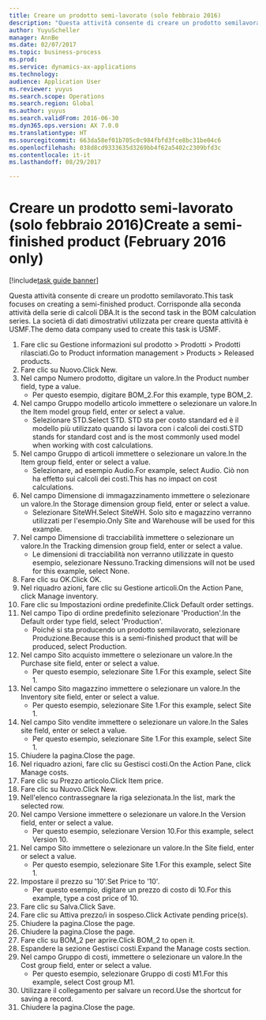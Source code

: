 ```yaml
--- 
title: Creare un prodotto semi-lavorato (solo febbraio 2016)
description: "Questa attività consente di creare un prodotto semilavorato."
author: YuyuScheller
manager: AnnBe
ms.date: 02/07/2017
ms.topic: business-process
ms.prod: 
ms.service: dynamics-ax-applications
ms.technology: 
audience: Application User
ms.reviewer: yuyus
ms.search.scope: Operations
ms.search.region: Global
ms.author: yuyus
ms.search.validFrom: 2016-06-30
ms.dyn365.ops.version: AX 7.0.0
ms.translationtype: HT
ms.sourcegitcommit: 663da58ef01b705c0c984fbfd3fce8bc31be04c6
ms.openlocfilehash: 038d8cd9333635d3269bb4f62a5402c2309bfd3c
ms.contentlocale: it-it
ms.lasthandoff: 08/29/2017

---
```

# <a name="create-a-semi-finished-product-february-2016-only"></a><span data-ttu-id="233a1-103">Creare un prodotto semi-lavorato (solo febbraio 2016)</span><span class="sxs-lookup"><span data-stu-id="233a1-103">Create a semi-finished product (February 2016 only)</span></span>

[!include[task guide banner](../../includes/task-guide-banner.md)]

<span data-ttu-id="233a1-104">Questa attività consente di creare un prodotto semilavorato.</span><span class="sxs-lookup"><span data-stu-id="233a1-104">This task focuses on creating a semi-finished product.</span></span> <span data-ttu-id="233a1-105">Corrisponde alla seconda attività della serie di calcoli DBA.</span><span class="sxs-lookup"><span data-stu-id="233a1-105">It is the second task in the BOM calculation series.</span></span> <span data-ttu-id="233a1-106">La società di dati dimostrativi utilizzata per creare questa attività è USMF.</span><span class="sxs-lookup"><span data-stu-id="233a1-106">The demo data company used to create this task is USMF.</span></span>

1. <span data-ttu-id="233a1-107">Fare clic su Gestione informazioni sul prodotto > Prodotti > Prodotti rilasciati.</span><span class="sxs-lookup"><span data-stu-id="233a1-107">Go to Product information management > Products > Released products.</span></span>
2. <span data-ttu-id="233a1-108">Fare clic su Nuovo.</span><span class="sxs-lookup"><span data-stu-id="233a1-108">Click New.</span></span>
3. <span data-ttu-id="233a1-109">Nel campo Numero prodotto, digitare un valore.</span><span class="sxs-lookup"><span data-stu-id="233a1-109">In the Product number field, type a value.</span></span>
    * <span data-ttu-id="233a1-110">Per questo esempio, digitare BOM_2.</span><span class="sxs-lookup"><span data-stu-id="233a1-110">For this example, type BOM_2.</span></span>  
4. <span data-ttu-id="233a1-111">Nel campo Gruppo modello articolo immettere o selezionare un valore.</span><span class="sxs-lookup"><span data-stu-id="233a1-111">In the Item model group field, enter or select a value.</span></span>
    * <span data-ttu-id="233a1-112">Selezionare STD.</span><span class="sxs-lookup"><span data-stu-id="233a1-112">Select STD.</span></span> <span data-ttu-id="233a1-113">STD sta per costo standard ed è il modello più utilizzato quando si lavora con i calcoli dei costi.</span><span class="sxs-lookup"><span data-stu-id="233a1-113">STD stands for standard cost and is the most commonly used model when working with cost calculations.</span></span>  
5. <span data-ttu-id="233a1-114">Nel campo Gruppo di articoli immettere o selezionare un valore.</span><span class="sxs-lookup"><span data-stu-id="233a1-114">In the Item group field, enter or select a value.</span></span>
    * <span data-ttu-id="233a1-115">Selezionare, ad esempio Audio.</span><span class="sxs-lookup"><span data-stu-id="233a1-115">For example, select Audio.</span></span> <span data-ttu-id="233a1-116">Ciò non ha effetto sui calcoli dei costi.</span><span class="sxs-lookup"><span data-stu-id="233a1-116">This has no impact on cost calculations.</span></span>  
6. <span data-ttu-id="233a1-117">Nel campo Dimensione di immagazzinamento immettere o selezionare un valore.</span><span class="sxs-lookup"><span data-stu-id="233a1-117">In the Storage dimension group field, enter or select a value.</span></span>
    * <span data-ttu-id="233a1-118">Selezionare SiteWH.</span><span class="sxs-lookup"><span data-stu-id="233a1-118">Select SiteWH.</span></span> <span data-ttu-id="233a1-119">Solo sito e magazzino verranno utilizzati per l'esempio.</span><span class="sxs-lookup"><span data-stu-id="233a1-119">Only Site and Warehouse will be used for this example.</span></span>  
7. <span data-ttu-id="233a1-120">Nel campo Dimensione di tracciabilità immettere o selezionare un valore.</span><span class="sxs-lookup"><span data-stu-id="233a1-120">In the Tracking dimension group field, enter or select a value.</span></span>
    * <span data-ttu-id="233a1-121">Le dimensioni di tracciabilità non verranno utilizzate in questo esempio, selezionare Nessuno.</span><span class="sxs-lookup"><span data-stu-id="233a1-121">Tracking dimensions will not be used for this example, select None.</span></span>  
8. <span data-ttu-id="233a1-122">Fare clic su OK.</span><span class="sxs-lookup"><span data-stu-id="233a1-122">Click OK.</span></span>
9. <span data-ttu-id="233a1-123">Nel riquadro azioni, fare clic su Gestione articoli.</span><span class="sxs-lookup"><span data-stu-id="233a1-123">On the Action Pane, click Manage inventory.</span></span>
10. <span data-ttu-id="233a1-124">Fare clic su Impostazioni ordine predefinite.</span><span class="sxs-lookup"><span data-stu-id="233a1-124">Click Default order settings.</span></span>
11. <span data-ttu-id="233a1-125">Nel campo Tipo di ordine predefinito selezionare 'Production'.</span><span class="sxs-lookup"><span data-stu-id="233a1-125">In the Default order type field, select 'Production'.</span></span>
    * <span data-ttu-id="233a1-126">Poiché si sta producendo un prodotto semilavorato, selezionare Produzione.</span><span class="sxs-lookup"><span data-stu-id="233a1-126">Because this is a semi-finished product that will be produced, select Production.</span></span>  
12. <span data-ttu-id="233a1-127">Nel campo Sito acquisto immettere o selezionare un valore.</span><span class="sxs-lookup"><span data-stu-id="233a1-127">In the Purchase site field, enter or select a value.</span></span>
    * <span data-ttu-id="233a1-128">Per questo esempio, selezionare Site 1.</span><span class="sxs-lookup"><span data-stu-id="233a1-128">For this example, select Site 1.</span></span>  
13. <span data-ttu-id="233a1-129">Nel campo Sito magazzino immettere o selezionare un valore.</span><span class="sxs-lookup"><span data-stu-id="233a1-129">In the Inventory site field, enter or select a value.</span></span>
    * <span data-ttu-id="233a1-130">Per questo esempio, selezionare Site 1.</span><span class="sxs-lookup"><span data-stu-id="233a1-130">For this example, select Site 1.</span></span>  
14. <span data-ttu-id="233a1-131">Nel campo Sito vendite immettere o selezionare un valore.</span><span class="sxs-lookup"><span data-stu-id="233a1-131">In the Sales site field, enter or select a value.</span></span>
    * <span data-ttu-id="233a1-132">Per questo esempio, selezionare Site 1.</span><span class="sxs-lookup"><span data-stu-id="233a1-132">For this example, select Site 1.</span></span>  
15. <span data-ttu-id="233a1-133">Chiudere la pagina.</span><span class="sxs-lookup"><span data-stu-id="233a1-133">Close the page.</span></span>
16. <span data-ttu-id="233a1-134">Nel riquadro azioni, fare clic su Gestisci costi.</span><span class="sxs-lookup"><span data-stu-id="233a1-134">On the Action Pane, click Manage costs.</span></span>
17. <span data-ttu-id="233a1-135">Fare clic su Prezzo articolo.</span><span class="sxs-lookup"><span data-stu-id="233a1-135">Click Item price.</span></span>
18. <span data-ttu-id="233a1-136">Fare clic su Nuovo.</span><span class="sxs-lookup"><span data-stu-id="233a1-136">Click New.</span></span>
19. <span data-ttu-id="233a1-137">Nell'elenco contrassegnare la riga selezionata.</span><span class="sxs-lookup"><span data-stu-id="233a1-137">In the list, mark the selected row.</span></span>
20. <span data-ttu-id="233a1-138">Nel campo Versione immettere o selezionare un valore.</span><span class="sxs-lookup"><span data-stu-id="233a1-138">In the Version field, enter or select a value.</span></span>
    * <span data-ttu-id="233a1-139">Per questo esempio, selezionare Version 10.</span><span class="sxs-lookup"><span data-stu-id="233a1-139">For this example, select Version 10.</span></span>  
21. <span data-ttu-id="233a1-140">Nel campo Sito immettere o selezionare un valore.</span><span class="sxs-lookup"><span data-stu-id="233a1-140">In the Site field, enter or select a value.</span></span>
    * <span data-ttu-id="233a1-141">Per questo esempio, selezionare Site 1.</span><span class="sxs-lookup"><span data-stu-id="233a1-141">For this example, select Site 1.</span></span>  
22. <span data-ttu-id="233a1-142">Impostare il prezzo su '10'.</span><span class="sxs-lookup"><span data-stu-id="233a1-142">Set Price to '10'.</span></span>
    * <span data-ttu-id="233a1-143">Per questo esempio, digitare un prezzo di costo di 10.</span><span class="sxs-lookup"><span data-stu-id="233a1-143">For this example, type a cost price of 10.</span></span>  
23. <span data-ttu-id="233a1-144">Fare clic su Salva.</span><span class="sxs-lookup"><span data-stu-id="233a1-144">Click Save.</span></span>
24. <span data-ttu-id="233a1-145">Fare clic su Attiva prezzo/i in sospeso.</span><span class="sxs-lookup"><span data-stu-id="233a1-145">Click Activate pending price(s).</span></span>
25. <span data-ttu-id="233a1-146">Chiudere la pagina.</span><span class="sxs-lookup"><span data-stu-id="233a1-146">Close the page.</span></span>
26. <span data-ttu-id="233a1-147">Chiudere la pagina.</span><span class="sxs-lookup"><span data-stu-id="233a1-147">Close the page.</span></span>
27. <span data-ttu-id="233a1-148">Fare clic su BOM_2 per aprire.</span><span class="sxs-lookup"><span data-stu-id="233a1-148">Click BOM_2 to open it.</span></span>
28. <span data-ttu-id="233a1-149">Espandere la sezione Gestisci costi.</span><span class="sxs-lookup"><span data-stu-id="233a1-149">Expand the Manage costs section.</span></span>
29. <span data-ttu-id="233a1-150">Nel campo Gruppo di costi, immettere o selezionare un valore.</span><span class="sxs-lookup"><span data-stu-id="233a1-150">In the Cost group field, enter or select a value.</span></span>
    * <span data-ttu-id="233a1-151">Per questo esempio, selezionare Gruppo di costi M1.</span><span class="sxs-lookup"><span data-stu-id="233a1-151">For this example, select Cost group M1.</span></span>  
30. <span data-ttu-id="233a1-152">Utilizzare il collegamento per salvare un record.</span><span class="sxs-lookup"><span data-stu-id="233a1-152">Use the shortcut for saving a record.</span></span>
31. <span data-ttu-id="233a1-153">Chiudere la pagina.</span><span class="sxs-lookup"><span data-stu-id="233a1-153">Close the page.</span></span>


